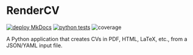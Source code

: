 # RenderCV
[![deploy MkDocs](https://github.com/sinaatalay/rendercv/actions/workflows/deploy-mkdocs.yaml/badge.svg)](https://github.com/sinaatalay/rendercv/actions/workflows/deploy-mkdocs.yaml)
[![python tests](https://github.com/sinaatalay/rendercv/actions/workflows/python-tests.yml/badge.svg)](https://github.com/sinaatalay/rendercv/actions/workflows/python-tests.yml)
![coverage](https://coverage-badge.samuelcolvin.workers.dev/sinaatalay/rendercv.svg)


A Python application that creates CVs in PDF, HTML, LaTeX, etc., from a JSON/YAML input file.
